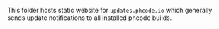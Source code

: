 This folder hosts static website for `updates.phcode.io` which generally sends
update notifications to all installed phcode builds.
